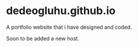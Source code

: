 # dedeogluhu.github.io

A portfolio website that i have designed and coded.

Soon to be added a new host.
